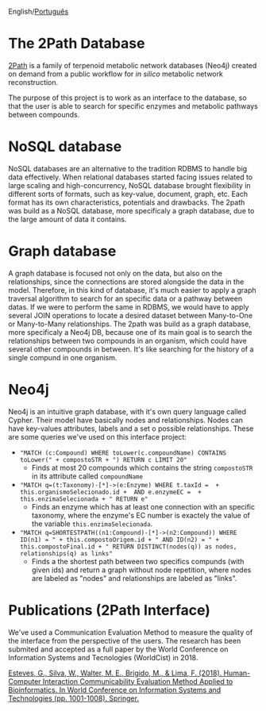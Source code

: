 English/[Português](https://gitlab.com/gabepk.ape/Interface_2Path/blob/master/README.pt.md)

# The 2Path Database

[2Path](http://www.biomol.unb.br/2pat) is a family of terpenoid metabolic network databases (Neo4j) created on demand from a public workflow for *in silico* metabolic network reconstruction.

The purpose of this project is to work as an interface to the database, so that the user is able to search for specific enzymes and metabolic pathways between compounds.

# NoSQL database

NoSQL databases are an alternative to the tradition RDBMS to handle big data effectively. When relational databases started facing issues related to large scaling and high-concurrency, 
NoSQL database brought flexibility in different sorts of formats, such as key-value, document, graph, etc. Each format has its own characteristics, potentials and drawbacks. 
The 2path was build as a NoSQL database, more specificaly a graph database, due to the large amount of data it contains.

# Graph database

A graph database is focused not only on the data, but also on the relationships, since the connections are stored alongside the data in the model. Therefore, in this kind of 
database, it's much easier to apply a graph traversal algorithm to search for an specific data or a pathway between datas. 
If we were to perform the same in RDBMS, we would have to apply several JOIN operations to locate a desired dataset between Many-to-One or Many-to-Many relationships.
The 2path was build as a graph database, more specificaly a Neo4j DB, because one of its main goal is to search the relationships between two compounds in an organism, which could have 
several other compounds in between. It's like searching for the history of a single compund in one organism.

# Neo4j

Neo4j is an intuitive graph database, with it's own query language called Cypher. Their model have basically nodes and relationships. Nodes can have key-values attributes, labels
and a set o possible relationships.
These are some queries we've used on this interface project:
* `"MATCH (c:Compound) WHERE toLower(c.compoundName) CONTAINS toLower(" + compostoSTR + ") RETURN c LIMIT 20"`
  * Finds at most 20 compounds which contains the string `compostoSTR` in its attribute called `compoundName`
* `"MATCH q=(t:Taxonomy)-[*]->(e:Enzyme) WHERE t.taxId =  + this.organismoSelecionado.id +  AND e.enzymeEC =  + this.enzimaSelecionada + " RETURN e"`
  * Finds an enzyme which has at least one connection with an specific taxonomy, where the enzyme's EC number is exactely the value of the variable `this.enzimaSelecionada`. 
* `"MATCH q=SHORTESTPATH((n1:Compound)-[*]->(n2:Compound)) WHERE ID(n1) = " + this.compostoOrigem.id + " AND ID(n2) = " + this.compostoFinal.id + " RETURN DISTINCT(nodes(q)) as nodes, relationships(q) as links"`
  * Finds a the shortest path between two specifics compunds (with given ids) and return a graph without node repetition, where nodes are labeled as "nodes" and relationships are labeled as "links".



# Publications (2Path Interface)

We've used a Communication Evaluation Method to measure the quality of the interface from the perspective of the users. The research has been submited and accepted as a full paper by the World Conference on Information Systems and Tecnologies (WorldCist) in 2018.

[Esteves, G., Silva, W., Walter, M. E., Brigido, M., & Lima, F. (2018). Human-Computer Interaction Communicability Evaluation Method Applied to Bioinformatics. In World Conference on Information Systems and Technologies (pp. 1001-1008). Springer.](https://link.springer.com/chapter/10.1007/978-3-319-77712-2_95)
